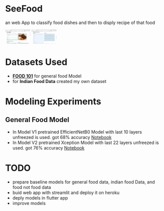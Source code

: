 # SeeFood
an web App to classify food dishes and then to disply recipe of that food

<p float="left">
  <img src="images/Webapp_V2.png" width="80" />
  <img src="images/RecipeDetails.png" width="80" /> 
</p>

# Datasets Used

- **[FOOD 101](https://www.kaggle.com/dansbecker/food-101)** for general food Model
- for **Indian Food Data** created my own dataset

# Modeling Experiments

## General Food Model
- In Model V1 pretrained EfficientNetB0 Model with last 10 layers unfreezed is used. got 68% accuracy [Notebook](https://github.com/vishalrk1/SeeFood/blob/main/Notebooks/SeeFood_General_V1.ipynb)
- In Model V2 pretrained Xception Model with last 22 layers unfreezed is used. got 76% accuracy [Notebook](https://github.com/vishalrk1/SeeFood/blob/main/Notebooks/SeeFood_General_V2.ipynb)



# TODO

- prepare baseline models for general food data, indian food Data, and food not food data
- buid web app with streamlit and deploy it on heroku
- deply models in flutter app
- improve models